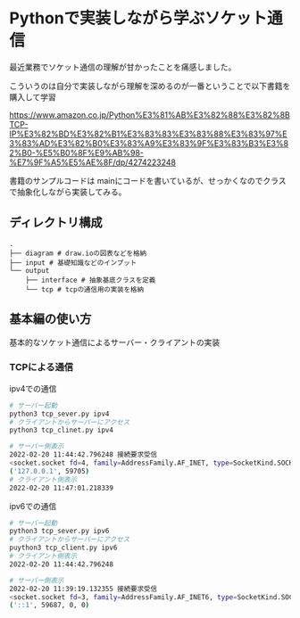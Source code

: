 # Pythonで実装しながら学ぶソケット通信

最近業務でソケット通信の理解が甘かったことを痛感しました。

こういうのは自分で実装しながら理解を深めるのが一番ということで以下書籍を購入して学習

https://www.amazon.co.jp/Python%E3%81%AB%E3%82%88%E3%82%8BTCP-IP%E3%82%BD%E3%82%B1%E3%83%83%E3%83%88%E3%83%97%E3%83%AD%E3%82%B0%E3%83%A9%E3%83%9F%E3%83%B3%E3%82%B0-%E5%B0%8F%E9%AB%98-%E7%9F%A5%E5%AE%8F/dp/4274223248

書籍のサンプルコードは mainにコードを書いているが、せっかくなのでクラスで抽象化しながら実装してみる。

## ディレクトリ構成

```
.
├── diagram # draw.ioの図表などを格納
├── input # 基礎知識などのインプット
└── output
    ├── interface # 抽象基底クラスを定義
    └── tcp # tcpの通信用の実装を格納
```

## 基本編の使い方

基本的なソケット通信によるサーバー・クライアントの実装

### TCPによる通信

ipv4での通信

```bash
# サーバー起動
python3 tcp_sever.py ipv4
# クライアントからサーバーにアクセス
python3 tcp_clinet.py ipv4

# サーバー側表示
2022-02-20 11:44:42.796248 接続要求受信
<socket.socket fd=4, family=AddressFamily.AF_INET, type=SocketKind.SOCK_STREAM, proto=0, laddr=('127.0.0.1', 50000), raddr=('127.0.0.1', 59705)>
('127.0.0.1', 59705)
# クライアント側表示
2022-02-20 11:47:01.218339
```

ipv6での通信

```bash
# サーバー起動
python3 tcp_sever.py ipv6
# クライアントからサーバーにアクセス
puython3 tcp_client.py ipv6
# クライアント側表示
2022-02-20 11:44:42.796248

# サーバー側表示
2022-02-20 11:39:19.132355 接続要求受信
<socket.socket fd=3, family=AddressFamily.AF_INET6, type=SocketKind.SOCK_STREAM, proto=0, laddr=('::1', 50000, 0, 0), raddr=('::1', 59687, 0, 0)>
('::1', 59687, 0, 0)
```
